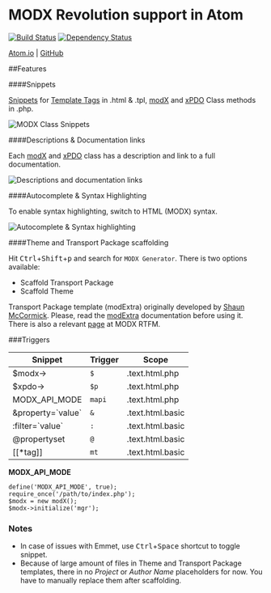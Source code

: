 # MODX Revolution support in Atom

[![Build Status](https://travis-ci.org/benjamindean/atom-modx-revolution.svg?branch=master)](https://travis-ci.org/benjamindean/atom-modx-revolution)
[![Dependency Status](https://david-dm.org/benjamindean/atom-modx-revolution.svg)](https://david-dm.org/benjamindean/atom-modx-revolution)

[Atom.io](https://atom.io/packages/modx-revolution)  | [GitHub](https://github.com/benjamindean/atom-modx-revolution)

##Features

####Snippets

[Snippets](https://atom.io/packages/snippets) for [Template Tags](http://rtfm.modx.com/revolution/2.x/making-sites-with-modx/commonly-used-template-tags) in .html & .tpl, [modX](http://rtfm.modx.com/revolution/2.x/developing-in-modx/other-development-resources/class-reference/modx) and [xPDO](http://rtfm.modx.com/xpdo/1.x/class-reference/xpdo) Class methods in .php.

![MODX Class Snippets](https://cloud.githubusercontent.com/assets/5139993/8494629/3ec80d06-216f-11e5-8d22-581ac4c1b554.gif)

####Descriptions & Documentation links

Each [modX](http://rtfm.modx.com/revolution/2.x/developing-in-modx/other-development-resources/class-reference/modx) and [xPDO](http://rtfm.modx.com/xpdo/1.x/class-reference/xpdo) class has a description and link to a full documentation.

![Descriptions and documentation links](https://cloud.githubusercontent.com/assets/5139993/8544719/796dc556-24b0-11e5-971d-937f649fd0b5.png)

####Autocomplete & Syntax Highlighting

To enable syntax highlighting, switch to HTML (MODX) syntax.

![Autocomplete & Syntax highlighting](https://cloud.githubusercontent.com/assets/5139993/8555633/fed13fc2-24f9-11e5-9ce2-edbf14fdbcee.png)

####Theme and Transport Package scaffolding

Hit <kbd>Ctrl</kbd>+<kbd>Shift</kbd>+<kbd>p</kbd> and search for `MODX Generator`. There is two options available:

* Scaffold Transport Package
* Scaffold Theme

Transport Package template (modExtra) originally developed by [Shaun McCormick](https://github.com/splittingred).
Please, read the [modExtra](https://github.com/splittingred/modExtra) documentation before using it. There is also a relevant [page](http://rtfm.modx.com/extras/revo/modextra) at MODX RTFM.

###Triggers

| Snippet | Trigger | Scope |
| ------- | ------- | ----- |
| $modx->  | `$`  | .text.html.php |
| $xpdo->  | `$p`  | .text.html.php |
| MODX_API_MODE | `mapi` | .text.html.php |
| &property=\`value\` | `&` | .text.html.basic |
| :filter=\`value\` | `:` | .text.html.basic |
| @propertyset | `@` | .text.html.basic |
| [[*tag]]  | `mt`  | .text.html.basic |

**MODX_API_MODE**

    define('MODX_API_MODE', true);
    require_once('/path/to/index.php');
    $modx = new modX();
    $modx->initialize('mgr');

### Notes
* In case of issues with Emmet, use <kbd>Ctrl</kbd>+<kbd>Space</kbd> shortcut to toggle snippet.
* Because of large amount of files in Theme and Transport Package templates, there in no *Project* or *Author Name* placeholders for now. You have to manually replace them after scaffolding.
